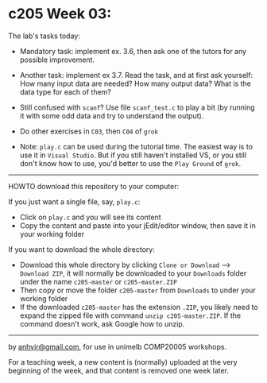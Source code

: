  c205 Week 03:
=======
The lab's tasks today:
  * Mandatory task: implement ex. 3.6, then ask one of the tutors for any possible improvement.
  * Another task: implement ex 3.7. Read the task, and at first ask yourself: How many input data are needed? How many output data? What is the data type for each of them?
  * Still confused with `scanf`? Use file `scanf_test.c` to play a bit (by running it with some odd data and try to understand the output).
  * Do other exercises in `C03`, then `C04` of `grok`

  * Note: `play.c` can be used during the tutorial time. The easiest way is to use it in `Visual Studio`. But if you still haven't installed VS, or you still don't know how to use, you'd better to use the `Play Ground` of `grok`.
  
------------------------------------------------------
HOWTO download this repository to your computer:

If you just want a single file, say, `play.c`:
  * Click on `play.c` and you will see its content 
  * Copy the content and paste into your jEdit/editor window, then save it in your working folder

If you want to download the whole directory:
  * Download this whole directory by clicking `Clone or Download` --> `Download ZIP`, it will normally be downloaded to your `Downloads` folder under the name `c205-master` or `c205-master.ZIP`
  * Then copy or move the folder `c205-master` from `Downloads` to under your working folder
  * If the downloaded `c205-master` has the extension `.ZIP`, you likely need to expand the zipped file with command `unzip c205-master.ZIP`. If the command doesn't work, ask Google how to unzip.
 
-------------------------------------------------------------
by anhvir@gmail.com, for use in unimelb COMP20005 workshops.

For a teaching week, a new content is (normally) uploaded at the very beginning of the week, and that content is removed one week later.
